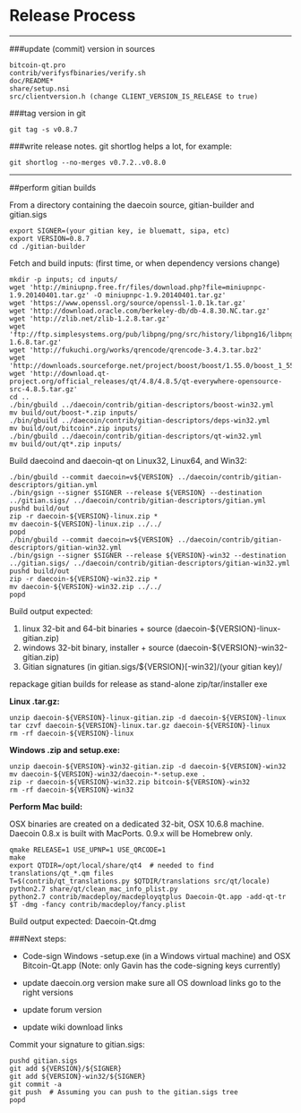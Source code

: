 Release Process
====================

* * *

###update (commit) version in sources


	bitcoin-qt.pro
	contrib/verifysfbinaries/verify.sh
	doc/README*
	share/setup.nsi
	src/clientversion.h (change CLIENT_VERSION_IS_RELEASE to true)

###tag version in git

	git tag -s v0.8.7

###write release notes. git shortlog helps a lot, for example:

	git shortlog --no-merges v0.7.2..v0.8.0

* * *

##perform gitian builds

 From a directory containing the daecoin source, gitian-builder and gitian.sigs
  
	export SIGNER=(your gitian key, ie bluematt, sipa, etc)
	export VERSION=0.8.7
	cd ./gitian-builder

 Fetch and build inputs: (first time, or when dependency versions change)

	mkdir -p inputs; cd inputs/
	wget 'http://miniupnp.free.fr/files/download.php?file=miniupnpc-1.9.20140401.tar.gz' -O miniupnpc-1.9.20140401.tar.gz'
	wget 'https://www.openssl.org/source/openssl-1.0.1k.tar.gz'
	wget 'http://download.oracle.com/berkeley-db/db-4.8.30.NC.tar.gz'
	wget 'http://zlib.net/zlib-1.2.8.tar.gz'
	wget 'ftp://ftp.simplesystems.org/pub/libpng/png/src/history/libpng16/libpng-1.6.8.tar.gz'
	wget 'http://fukuchi.org/works/qrencode/qrencode-3.4.3.tar.bz2'
	wget 'http://downloads.sourceforge.net/project/boost/boost/1.55.0/boost_1_55_0.tar.bz2'
	wget 'http://download.qt-project.org/official_releases/qt/4.8/4.8.5/qt-everywhere-opensource-src-4.8.5.tar.gz'
	cd ..
	./bin/gbuild ../daecoin/contrib/gitian-descriptors/boost-win32.yml
	mv build/out/boost-*.zip inputs/
	./bin/gbuild ../daecoin/contrib/gitian-descriptors/deps-win32.yml
	mv build/out/bitcoin*.zip inputs/
	./bin/gbuild ../daecoin/contrib/gitian-descriptors/qt-win32.yml
	mv build/out/qt*.zip inputs/

 Build daecoind and daecoin-qt on Linux32, Linux64, and Win32:
  
	./bin/gbuild --commit daecoin=v${VERSION} ../daecoin/contrib/gitian-descriptors/gitian.yml
	./bin/gsign --signer $SIGNER --release ${VERSION} --destination ../gitian.sigs/ ../daecoin/contrib/gitian-descriptors/gitian.yml
	pushd build/out
	zip -r daecoin-${VERSION}-linux.zip *
	mv daecoin-${VERSION}-linux.zip ../../
	popd
	./bin/gbuild --commit daecoin=v${VERSION} ../daecoin/contrib/gitian-descriptors/gitian-win32.yml
	./bin/gsign --signer $SIGNER --release ${VERSION}-win32 --destination ../gitian.sigs/ ../daecoin/contrib/gitian-descriptors/gitian-win32.yml
	pushd build/out
	zip -r daecoin-${VERSION}-win32.zip *
	mv daecoin-${VERSION}-win32.zip ../../
	popd

  Build output expected:

  1. linux 32-bit and 64-bit binaries + source (daecoin-${VERSION}-linux-gitian.zip)
  2. windows 32-bit binary, installer + source (daecoin-${VERSION}-win32-gitian.zip)
  3. Gitian signatures (in gitian.sigs/${VERSION}[-win32]/(your gitian key)/

repackage gitian builds for release as stand-alone zip/tar/installer exe

**Linux .tar.gz:**

	unzip daecoin-${VERSION}-linux-gitian.zip -d daecoin-${VERSION}-linux
	tar czvf daecoin-${VERSION}-linux.tar.gz daecoin-${VERSION}-linux
	rm -rf daecoin-${VERSION}-linux

**Windows .zip and setup.exe:**

	unzip daecoin-${VERSION}-win32-gitian.zip -d daecoin-${VERSION}-win32
	mv daecoin-${VERSION}-win32/daecoin-*-setup.exe .
	zip -r daecoin-${VERSION}-win32.zip bitcoin-${VERSION}-win32
	rm -rf daecoin-${VERSION}-win32

**Perform Mac build:**

  OSX binaries are created on a dedicated 32-bit, OSX 10.6.8 machine.
  Daecoin 0.8.x is built with MacPorts.  0.9.x will be Homebrew only.

	qmake RELEASE=1 USE_UPNP=1 USE_QRCODE=1
	make
	export QTDIR=/opt/local/share/qt4  # needed to find translations/qt_*.qm files
	T=$(contrib/qt_translations.py $QTDIR/translations src/qt/locale)
	python2.7 share/qt/clean_mac_info_plist.py
	python2.7 contrib/macdeploy/macdeployqtplus Daecoin-Qt.app -add-qt-tr $T -dmg -fancy contrib/macdeploy/fancy.plist

 Build output expected: Daecoin-Qt.dmg

###Next steps:

* Code-sign Windows -setup.exe (in a Windows virtual machine) and
  OSX Bitcoin-Qt.app (Note: only Gavin has the code-signing keys currently)

* update daecoin.org version
  make sure all OS download links go to the right versions

* update forum version

* update wiki download links

Commit your signature to gitian.sigs:

	pushd gitian.sigs
	git add ${VERSION}/${SIGNER}
	git add ${VERSION}-win32/${SIGNER}
	git commit -a
	git push  # Assuming you can push to the gitian.sigs tree
	popd

